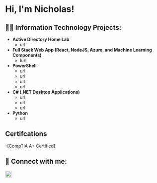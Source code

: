 <h1>Hi, I'm Nicholas! </h1>

<h2>👨‍💻 Information Technology Projects:</h2>

- <b>Active Directory Home Lab </b>
  - url
- <b>Full Stack Web App (React, NodeJS, Azure, and Machine Learning Components)</b>
  - Iurl</b></i>
- <b>PowerShell</b>
  - url
  - url
  - url
  - url
- <b>C# (.NET Desktop Applications)</b>
  - url
  - url
  - url
- <b>Python</b>
  - url
<h2>Certifcations</h2>
 -[CompTIA A+ Certified]
<h2> 🤳 Connect with me:</h2>

[<img align="left" alt="JoshMadakor | LinkedIn" width="22px" src="https://cdn.jsdelivr.net/npm/simple-icons@v3/icons/linkedin.svg" />][linkedin]

[linkedin]: https://www.linkedin.com/in/nicholas-rogers-ab4a79243/

<!--
**joshmadakor1/joshmadakor1** is a ✨ _special_ ✨ repository because its `README.md` (this file) appears on your GitHub profile.

Here are some ideas to get you started:

- 🔭 I’m currently working on ...
- 🌱 I’m currently learning ...
- 👯 I’m looking to collaborate on ...
- 🤔 I’m looking for help with ...
- 💬 Ask me about ...
- 📫 How to reach me: ...
- 😄 Pronouns: ...
- ⚡ Fun fact: ...
-->
